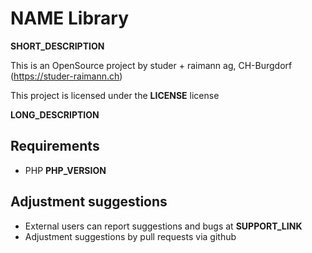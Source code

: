 # __NAME__ Library

__SHORT_DESCRIPTION__

This is an OpenSource project by studer + raimann ag, CH-Burgdorf (https://studer-raimann.ch)

This project is licensed under the __LICENSE__ license

__LONG_DESCRIPTION__

## Requirements

* PHP __PHP_VERSION__

## Adjustment suggestions

* External users can report suggestions and bugs at __SUPPORT_LINK__
* Adjustment suggestions by pull requests via github
